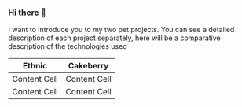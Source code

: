 ### Hi there 👋

I want to introduce you to my two pet projects. You can see a detailed description of each project separately, here will be a comparative description of the technologies used

| Ethnic        | Cakeberry |
| ------------- | ------------- |
| Content Cell  | Content Cell  |
| Content Cell  | Content Cell  |
<!--
**ZheDre1N/ZheDre1N** is a ✨ _special_ ✨ repository because its `README.md` (this file) appears on your GitHub profile.

Here are some ideas to get you started:

- 🔭 I’m currently working on ...
- 🌱 I’m currently learning ...
- 👯 I’m looking to collaborate on ...
- 🤔 I’m looking for help with ...
- 💬 Ask me about ...
- 📫 How to reach me: ...
- 😄 Pronouns: ...
- ⚡ Fun fact: ...
-->
